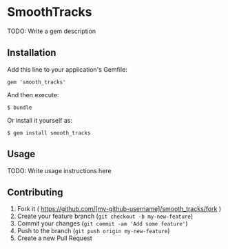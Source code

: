 # SmoothTracks

TODO: Write a gem description

## Installation

Add this line to your application's Gemfile:

    gem 'smooth_tracks'

And then execute:

    $ bundle

Or install it yourself as:

    $ gem install smooth_tracks

## Usage

TODO: Write usage instructions here

## Contributing

1. Fork it ( https://github.com/[my-github-username]/smooth_tracks/fork )
2. Create your feature branch (`git checkout -b my-new-feature`)
3. Commit your changes (`git commit -am 'Add some feature'`)
4. Push to the branch (`git push origin my-new-feature`)
5. Create a new Pull Request
